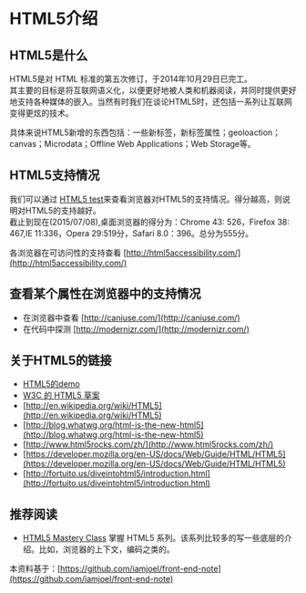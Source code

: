 # HTML5介绍
## HTML5是什么
HTML5是对 HTML 标准的第五次修订，于2014年10月29日已完工。    
其主要的目标是将互联网语义化，以便更好地被人类和机器阅读，并同时提供更好地支持各种媒体的嵌入。当然有时我们在谈论HTML5时，还包括一系列让互联网变得更炫的技术。    

具体来说HTML5新增的东西包括：一些新标签，新标签属性；geoloaction；canvas；Microdata；Offline Web Applications；Web Storage等。

## HTML5支持情况
我们可以通过 [HTML5 test](http://html5test.com/)来查看浏览器对HTML5的支持情况。得分越高，则说明对HTML5的支持越好。    
截止到现在(2015/07/08),桌面浏览器的得分为：Chrome 43: 526，Firefox 38: 467,IE 11:336，Opera 29:519分，Safari 8.0：396。总分为555分。

各浏览器在可访问性的支持查看 [http://html5accessibility.com/](http://html5accessibility.com/)

## 查看某个属性在浏览器中的支持情况
* 在浏览器中查看 [http://caniuse.com/](http://caniuse.com/)
* 在代码中探测 [http://modernizr.com/](http://modernizr.com/)


## 关于HTML5的链接
* [HTML5的demo](http://html5demos.com/)
* [W3C 的 HTML5 草案](w3.org/TR/html5/)
* [http://en.wikipedia.org/wiki/HTML5](http://en.wikipedia.org/wiki/HTML5)
* [http://blog.whatwg.org/html-is-the-new-html5](http://blog.whatwg.org/html-is-the-new-html5)
* [http://www.html5rocks.com/zh/](http://www.html5rocks.com/zh/)
* [https://developer.mozilla.org/en-US/docs/Web/Guide/HTML/HTML5](https://developer.mozilla.org/en-US/docs/Web/Guide/HTML/HTML5)
* [http://fortuito.us/diveintohtml5/introduction.html](http://fortuito.us/diveintohtml5/introduction.html)

## 推荐阅读
* [HTML5 Mastery Class](http://code.tutsplus.com/series/html5-mastery-class--cms-897) 掌握 HTML5 系列。该系列比较多的写一些底层的介绍。比如，浏览器的上下文，编码之类的。


本资料基于：[https://github.com/iamjoel/front-end-note](https://github.com/iamjoel/front-end-note)
